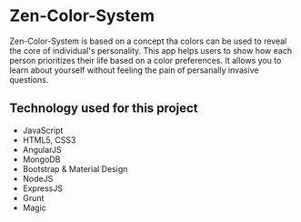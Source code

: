 # Zen-Color-System

Zen-Color-System is based on a concept tha colors can be used to reveal the core of individual's personality. This app helps users to show how each person prioritizes their life based on a color preferences. It allows you to learn about yourself without feeling the pain of persanally invasive questions.

## Technology used for this project

  - JavaScript
  - HTML5, CSS3
  - AngularJS
  - MongoDB
  - Bootstrap & Material Design
  - NodeJS
  - ExpressJS
  - Grunt
  - Magic
